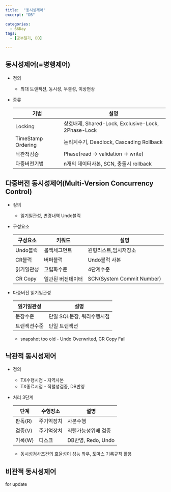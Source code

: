 ```yaml
---
title:  "동시성제어"
excerpt: "DB"

categories:
  - 66Day
tags:
  - [공부일기, DB]

---
```




## 동시성제어(=병행제어)
- 정의
	- 최대 트랜잭션, 동시성, 무결성, 이상현상
- 종류

	|기법|설명|
	|---|---|
	|Locking|상호배제, Shared-Lock, Exclusive-Lock, 2Phase-Lock|
	|TimeStamp Ordering|논리계수기, Deadlock, Cascading Rollback|
	|낙관적검증|Phase(read → validation → write)|
	|다중버전기법|n개의 데이터사본, SCN, 충돌시 rollback|


## 다중버전 동시성제어(Multi-Version Concurrency Control)

- 정의	
	- 읽기일관성, 변경내역 Undo블럭
- 구성요소

	|구성요소|키워드|설명|
	|---|---|---|
	|Undo블럭|롤백세그먼트|원형리스트,임시저장소|
	|CR블럭|버퍼블럭|Undo블럭 사본|
	|읽기일관성|고립화수준|4단계수준|
	|CR Copy|일관된 버전데이터|SCN(System Commit Number)|

- 다중버전 읽기일관성
   

	|읽기일관성|설명|
	|---|---|
	|문장수준|단일 SQL문장, 쿼리수행시점|
	|트랜잭션수준|단일 트랜잭션|
	  
	- snapshot too old - Undo Overwrited, CR Copy Fail
	



## 낙관적 동시성제어

- 정의
	- TX수행시점 - 지역사본
	- TX종료시점 - 직렬성검증, DB반영
- 처리 3단계
   

	|단계|수행장소|설명|
	|---|---|---|
	|판독(R)|주기억장치|사본수행|
	|검증(V)|주기억장치|직렬가능성위배 검증|
	|기록(W)|디스크|DB반영, Redo, Undo|
	  
	- 동시성검사조건의 효율성이 성능 좌우, 토마스 기록규칙 활용
		
	
## 비관적 동시성제어
for update